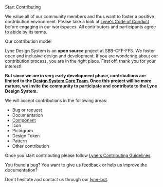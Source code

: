 <sbb-title level="1" class="page-title">Start Contributing</sbb-title>

We value all of our community members and thus want to foster a positive contribution environment. Please take a look at
[Lyne's Code of Conduct](https://github.com/lyne-design-system/lyne/blob/master/CODE_OF_CONDUCT.md) before engaging in our workspaces. All contributors and participants agree to abide by its terms.

<sbb-title level="2">Our contribution model</sbb-title>

Lyne Design System is an **open source** project at SBB-CFF-FFS. We foster
open and inclusive design and development. If you are wondering about our
contribution process, you are in the right place. First off, thank you for
your interest!

**But since we are in very early development phase, contributions are limited to
the [Design System Core Team](/about/glossary#design-system-core-team). Once this project will be more mature, we invite
the community to participate and contribute to the Lyne Design System.**

We will accept contributions in the following areas:

- Bug or request
- Documentation
- [Component](/contributing/component/)
- Icon
- Pictogram
- Design Token
- Pattern
- Other contribution

Once you start contributing please follow [Lyne's Contributing Guidelines](https://github.com/lyne-design-system/lyne/blob/master/CONTRIBUTING.md).

<sbb-title level="2">You found a bug? You want to give us feedback or help us improve the documentation?</sbb-title>

Don't hesitate and contact us through our [lyne-bot](https://github.com/lyne-bot).
